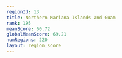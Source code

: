 ```yaml
---
regionId: 13
title: Northern Mariana Islands and Guam
rank: 195
meanScore: 60.72
globalMeanScore: 69.21
numRegions: 220
layout: region_score
---
```

